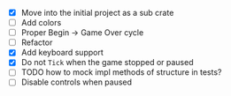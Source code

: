 
- [x] Move into the initial project as a sub crate
- [ ] Add colors
- [ ] Proper Begin -> Game Over cycle
- [ ] Refactor
- [x] Add keyboard support
- [x] Do not `Tick` when the game stopped or paused
- [ ] TODO how to mock impl methods of structure in tests?
- [ ] Disable controls when paused